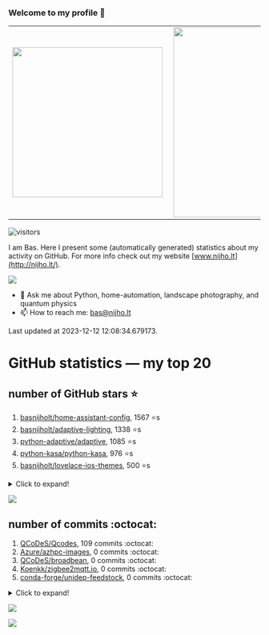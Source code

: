 ### Welcome to my profile 👋

<center>
  <table>
    <tr>
        <td><img width="300px" align="left" src="https://github-readme-stats.vercel.app/api/top-langs/?username=basnijholt&hide=TeX,Jupyter%20Notebook&layout=compact&theme=radical" /></td>
        <td><img align='right' src="https://github-readme-stats.vercel.app/api?username=basnijholt&show_icons=true&theme=radical" width="380"></td>
    </tr>
  </table>
</center>

![visitors](https://visitor-badge.glitch.me/badge?page_id=basnijholt.visitor-badge)

I am Bas. Here I present some (automatically generated) statistics about my activity on GitHub. For more info check out my website [www.nijho.lt](http://nijho.lt/).

![](https://www.nijho.lt/authors/admin/avatar_hu9e60e4b9bc120dfb6a666009f2878da6_182107_250x250_fill_q90_lanczos_center.jpg)

- 💬 Ask me about Python, home-automation, landscape photography, and quantum physics
- 📫 How to reach me: bas@nijho.lt

Last updated at 2023-12-12 12:08:34.679173.

# GitHub statistics — my top 20

## number of GitHub stars ⭐️

1. [basnijholt/home-assistant-config](https://github.com/basnijholt/home-assistant-config/), 1567 ⭐️s
2. [basnijholt/adaptive-lighting](https://github.com/basnijholt/adaptive-lighting/), 1338 ⭐️s
3. [python-adaptive/adaptive](https://github.com/python-adaptive/adaptive/), 1085 ⭐️s
4. [python-kasa/python-kasa](https://github.com/python-kasa/python-kasa/), 976 ⭐️s
5. [basnijholt/lovelace-ios-themes](https://github.com/basnijholt/lovelace-ios-themes/), 500 ⭐️s
<details><summary>Click to expand!</summary>

6. [basnijholt/lovelace-ios-dark-mode-theme](https://github.com/basnijholt/lovelace-ios-dark-mode-theme/), 428 ⭐️s
7. [basnijholt/miflora](https://github.com/basnijholt/miflora/), 359 ⭐️s
8. [basnijholt/rsync-time-machine.py](https://github.com/basnijholt/rsync-time-machine.py/), 348 ⭐️s
9. [topocm/topocm_content](https://github.com/topocm/topocm_content/), 257 ⭐️s
10. [basnijholt/home-assistant-streamdeck-yaml](https://github.com/basnijholt/home-assistant-streamdeck-yaml/), 149 ⭐️s
11. [basnijholt/home-assistant-macbook-touch-bar](https://github.com/basnijholt/home-assistant-macbook-touch-bar/), 94 ⭐️s
12. [kwant-project/kwant](https://github.com/kwant-project/kwant/), 78 ⭐️s
13. [basnijholt/markdown-code-runner](https://github.com/basnijholt/markdown-code-runner/), 75 ⭐️s
14. [basnijholt/home-assistant-streamdeck-yaml-addon](https://github.com/basnijholt/home-assistant-streamdeck-yaml-addon/), 53 ⭐️s
15. [basnijholt/aiokef](https://github.com/basnijholt/aiokef/), 34 ⭐️s
16. [basnijholt/thesis-cover](https://github.com/basnijholt/thesis-cover/), 29 ⭐️s
17. [basnijholt/adaptive-scheduler](https://github.com/basnijholt/adaptive-scheduler/), 22 ⭐️s
18. [basnijholt/instacron](https://github.com/basnijholt/instacron/), 20 ⭐️s
19. [basnijholt/unidep](https://github.com/basnijholt/unidep/), 17 ⭐️s
20. [kwant-project/kwant-tutorial-2016](https://github.com/kwant-project/kwant-tutorial-2016/), 17 ⭐️s

</details>

![](https://github.com/basnijholt/basnijholt/raw/main/stars_over_time.png)

## number of commits :octocat:

1. [QCoDeS/Qcodes](https://github.com/QCoDeS/Qcodes/), 109 commits :octocat:
2. [Azure/azhpc-images](https://github.com/Azure/azhpc-images/), 0 commits :octocat:
3. [QCoDeS/broadbean](https://github.com/QCoDeS/broadbean/), 0 commits :octocat:
4. [Koenkk/zigbee2mqtt.io](https://github.com/Koenkk/zigbee2mqtt.io/), 0 commits :octocat:
5. [conda-forge/unidep-feedstock](https://github.com/conda-forge/unidep-feedstock/), 0 commits :octocat:
<details><summary>Click to expand!</summary>

6. [hacs/documentation](https://github.com/hacs/documentation/), 0 commits :octocat:
7. [madsbk/lrcloud](https://github.com/madsbk/lrcloud/), 0 commits :octocat:
8. [rhasspy/rhasspy](https://github.com/rhasspy/rhasspy/), 0 commits :octocat:
9. [regro/rever](https://github.com/regro/rever/), 0 commits :octocat:
10. [Christophe31/screenutils](https://github.com/Christophe31/screenutils/), 0 commits :octocat:
11. [rotki/rotki](https://github.com/rotki/rotki/), 0 commits :octocat:
12. [solidity-by-example/solidity-by-example.github.io](https://github.com/solidity-by-example/solidity-by-example.github.io/), 0 commits :octocat:
13. [aio-libs/async-timeout](https://github.com/aio-libs/async-timeout/), 0 commits :octocat:
14. [conda/conda](https://github.com/conda/conda/), 0 commits :octocat:
15. [fsspec/adlfs](https://github.com/fsspec/adlfs/), 0 commits :octocat:
16. [gidgethub/gidgethub](https://github.com/gidgethub/gidgethub/), 0 commits :octocat:
17. [agkozak/zsh-z](https://github.com/agkozak/zsh-z/), 0 commits :octocat:
18. [astrojuanlu/fenics-recipes](https://github.com/astrojuanlu/fenics-recipes/), 0 commits :octocat:
19. [scipy/scipy](https://github.com/scipy/scipy/), 0 commits :octocat:
20. [kwant-project/testing](https://github.com/kwant-project/testing/), 0 commits :octocat:

</details>

![](https://github.com/basnijholt/basnijholt/raw/main/commits_per_hour.png)

![](https://github.com/basnijholt/basnijholt/raw/main/commits_per_weekday.png)

